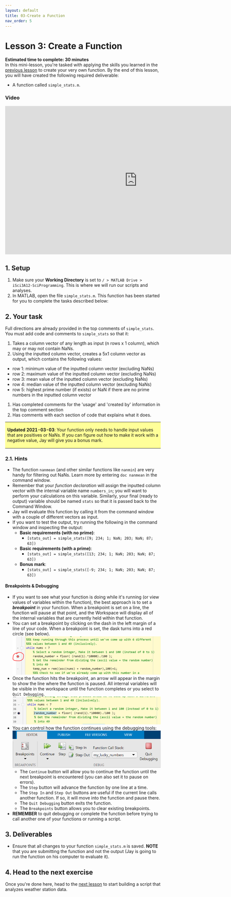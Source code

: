 ```yaml
---
layout: default
title: 03-Create a Function
nav_order: 5
---
```


# Lesson 3: Create a Function

**Estimated time to complete: 30 minutes**  
In this mini-lesson, you're tasked with applying the skills you learned in the [previous lesson](lesson2) to create your very own function. By the end of this lesson, you will have created the following required deliverable: 
- A function called ```simple_stats.m```. 

### Video
<iframe width="853" height="480" src="https://web.microsoftstream.com/embed/video/08389c2c-8f3d-4de9-b604-bf7154154b02?autoplay=false&amp;showinfo=true" allowfullscreen style="border:none;"></iframe>

## 1. Setup
1. Make sure your **Working Directory** is set to ```/ > MATLAB Drive > iSci3A12-SciProgramming```. This is where we will run our scripts and analyses. 
1. In MATLAB, open the file ```simple_stats.m```. This function has been started for you to complete the tasks described below: 

## 2. Your task
Full directions are already provided in the top comments of ```simple_stats```. You must add code and comments to ```simple_stats``` so that it: 
1. Takes a column vector of any length as input (n rows x 1 column), which may or may not contain NaNs.
1. Using the inputted column vector, creates a 5x1 column vector as output, which contains the following values: 
  - row 1: minimum value of the inputted column vector (excluding NaNs)
  - row 2: maximum value of the inputted column vector (excluding NaNs)
  - row 3: mean value of the inputted column vector (excluding NaNs)
  - row 4: median value of the inputted column vector (excluding NaNs)
  - row 5: highest prime number (if exists) or NaN if there are no prime numbers in the inputted column vector
1. Has completed comments for the 'usage' and 'created by' information in the top comment section
1. Has comments with each section of code that explains what it does.

<table style="background-color: #ffff99;">
<tbody>
<tr>
<td>
<p><b>Updated 2021-03-03</b>: Your function only needs to handle input values that are positives or NaNs. If you can figure out how to make it work with a negative value, Jay will give you a bonus mark.</p>
</td>
</tr>
</tbody>
</table>

### 2.1. Hints
- The function ```nanmean``` (and other similar functions like ```nanmin```) are very handy for filtering out NaNs. Learn more by entering ```doc nanmean``` in the command window. 
- Remember that your *function declaration* will assign the inputted column vector with the internal variable name ```numbers_in```; you will want to perform your calculations on this variable. Similarly, your final (ready to output) variable should be named ```stats``` so that it is passed back to the Command Window.
- Jay will evaluate this function by calling it from the command window with a couple of different vectors as input. 
- If you want to test the output, try running the following in the command window and inspecting the output:  
  - **Basic requirements (with no prime)**: 
    - ```[stats_out] = simple_stats([9; 234; 1; NaN; 203; NaN; 87; 63])```
  - **Basic requirements (with a prime)**: 
    - ```[stats_out] = simple_stats([13; 234; 1; NaN; 203; NaN; 87; 63])```
  - **Bonus mark**: 
    - ```[stats_out] = simple_stats([-9; 234; 1; NaN; 203; NaN; 87; 63])```

#### Breakpoints & Debugging
- If you want to see what your function is doing while it's running (or view values of variables within the function), the best approach is to set a ***breakpoint*** in your function. When a breakpoint is set on a line, the function will pause at that point, and the Workspace will display all of the internal variables that are currently held within that function. 
- You can set a breakpoint by clicking on the dash in the left margin of a line of your code. When a breakpoint is set, the dask turns into a red circle (see below).  
![Function with a breakpoint as a red dot](assets/img/set-breakpoint.png)
- Once the function hits the breakpoint, an arrow will appear in the margin to show the line where the function is paused. All internal variables will be visible in the workspace until the function completes or you select to ```Quit Debugging```. 
![Function paused at a breakpoint](assets/img/breakpoint-paused.png)
- You can control how the function continues using the debugging tools: 
![Debugging buttons on toolbar](assets/img/debugging-options.png)
  - The ```Continue``` button will allow you to continue the function until the next breakpoint is encountered (you can also set it to pause on errors).
  - The ```Step``` button will advance the function by one line at a time.
  - The ```Step In``` and ```Step Out``` buttons are useful if the current line calls another function. If so, it will move into the function and pause there. 
  - The ```Quit Debugging``` button exits the function. 
  - The ```Breakpoints``` button allows you to clear existing breakpoints.
- **REMEMBER** to quit debugging or complete the function before trying to call another one of your functions or running a script.
  
## 3. Deliverables
- Ensure that all changes to your function ```simple_stats.m``` is saved. **NOTE** that you are submitting the function and not the output (Jay is going to run the function on his computer to evaluate it).

## 4. Head to the next exercise
Once you're done here, head to the [next lesson](lesson4) to start building a script that analyzes weather station data. 
